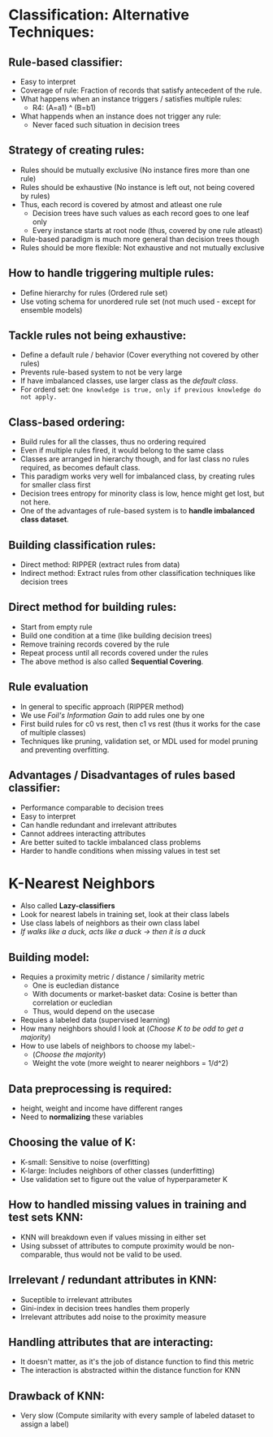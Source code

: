 # Classification: Alternative Techniques:
## Rule-based classifier:
- Easy to interpret
- Coverage of rule: Fraction of records that satisfy antecedent of the rule.
- What happens when an instance triggers / satisfies multiple rules:
	- R4: (A=a1) ^ (B=b1)
- What happends when an instance does not trigger any rule:
	- Never faced such situation in decision trees

## Strategy of creating rules:
- Rules should be mutually exclusive (No instance fires more than one rule)
- Rules should be exhaustive (No instance is left out, not being covered by rules)
- Thus, each record is covered by atmost and atleast one rule
	- Decision trees have such values as each record goes to one leaf only
	- Every instance starts at root node (thus, covered by one rule atleast)
- Rule-based paradigm is much more general than decision trees though
- Rules should be more flexible: Not exhaustive and not mutually exclusive

## How to handle triggering multiple rules:
- Define hierarchy for rules (Ordered rule set)
- Use voting schema for unordered rule set (not much used - except for ensemble models)

## Tackle rules not being exhaustive:
- Define a default rule / behavior (Cover everything not covered by other rules)
- Prevents rule-based system to not be very large
- If have imbalanced classes, use larger class as the *default class*.
- For orderd set: `One knowledge is true, only if previous knowledge do not apply.`

## Class-based ordering:
- Build rules for all the classes, thus no ordering required
- Even if multiple rules fired, it would belong to the same class
- Classes are arranged in hierarchy though, and for last class no rules required, as becomes
default class.
- This paradigm works very well for imbalanced class, by creating rules for smaller class first
- Decision trees entropy for minority class is low, hence might get lost, but not here.
- One of the advantages of rule-based system is to **handle imbalanced class dataset**.

## Building classification rules:
- Direct method: RIPPER (extract rules from data)
- Indirect method: Extract rules from other classification techniques like decision trees

## Direct method for building rules:
- Start from empty rule
- Build one condition at a time (like building decision trees)
- Remove training records covered by the rule
- Repeat process until all records covered under the rules
- The above method is also called **Sequential Covering**.

## Rule evaluation
- In general to specific approach (RIPPER method)
- We use *Foil's Information Gain* to add rules one by one
- First build rules for c0 vs rest, then c1 vs rest (thus it works for the case of multiple classes)
- Techniques like pruning, validation set, or MDL used for model pruning and preventing overfitting.

## Advantages / Disadvantages of rules based classifier:
- Performance comparable to decision trees
- Easy to interpret
- Can handle redundant and irrelevant attributes
- Cannot addrees interacting attributes
- Are better suited to tackle imbalanced class problems
- Harder to handle conditions when missing values in test set

# K-Nearest Neighbors
- Also called **Lazy-classifiers**
- Look for nearest labels in training set, look at their class labels
- Use class labels of neighbors as their own class label
- *If walks like a duck, acts like a duck -> then it is a duck*

## Building model:
- Requies a proximity metric / distance / similarity metric
	- One is eucledian distance
	- With documents or market-basket data: Cosine is better than correlation or eucledian
	- Thus, would depend on the usecase
- Requies a labeled data (supervised learning)
- How many neighbors should I look at (*Choose K to be odd to get a majority*)
- How to use labels of neighbors to choose my label:-
	- (*Choose the majority*)
	- Weight the vote (more weight to nearer neighbors = 1/d^2)

## Data preprocessing is required:
- height, weight and income have different ranges
- Need to **normalizing** these variables

## Choosing the value of K:
- K-small: Sensitive to noise (overfitting)
- K-large: Includes neighbors of other classes (underfitting)
- Use validation set to figure out the value of hyperparameter K

## How to handled missing values in training and test sets KNN:
- KNN will breakdown even if values missing in either set
- Using subsset of attributes to compute proximity would be non-comparable, thus would not be valid to be used.

## Irrelevant / redundant attributes in KNN:
- Suceptible to irrelevant attributes
- Gini-index in decision trees handles them properly
- Irrelevant attributes add noise to the proximity measure

## Handling attributes that are interacting:
- It doesn't matter, as it's the job of distance function to find this metric
- The interaction is abstracted within the distance function for KNN

## Drawback of KNN:
- Very slow (Compute similarity with every sample of labeled dataset to assign a label)
